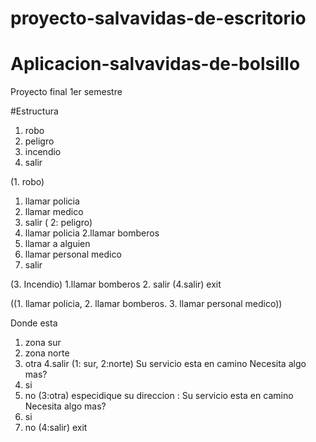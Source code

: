 # proyecto-salvavidas-de-escritorio

# Aplicacion-salvavidas-de-bolsillo
Proyecto final 1er semestre

#Estructura

1. robo 
2. peligro
3. incendio
4. salir

(1. robo)
  1. llamar policia
  2. llamar medico
  3. salir
( 2: peligro)
1. llamar policia
2.llamar bomberos
3. llamar a alguien
4. llamar personal medico
5. salir

(3. Incendio)
  1.llamar bomberos
  2. salir
(4.salir)
  exit
  
  
  
  ((1. llamar policia, 2. llamar bomberos. 3. llamar personal medico))

  Donde esta
  1. zona sur
  2. zona norte
  3. otra
  4.salir
  (1: sur, 2:norte)
  Su servicio esta en camino
  Necesita algo mas?
  1. si
  2. no
  (3:otra)
  especidique su direccion : 
    Su servicio esta en camino
  Necesita algo mas?
  1. si
  2. no
  (4:salir)
  exit
  
